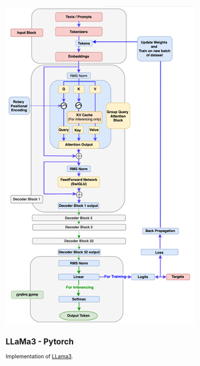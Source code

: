 <img src="./llama3_architecture.png" width="700px"></img>

## LLaMa3 - Pytorch

Implementation of <a href="https://arxiv.org/abs/2407.21783">LLama3</a>.

